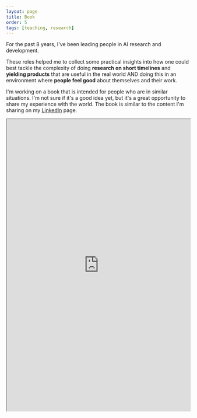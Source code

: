 ```yaml
---
layout: page
title: Book
order: 5
tags: [teaching, research]
---
```


For the past 8 years, I've been leading people in AI research and development.

These roles helped me to collect some practical insights into how one could best tackle the complexity of doing **research on short timelines** and **yielding products** that are useful in the real world AND doing this in an environment where **people feel good** about themselves and their work.

I'm working on a book that is intended for people who are in similar situations. I'm not sure if it's a good idea yet, but it's a great opportunity to share my experience with the world. The book is similar to the content I'm sharing on my [LinkedIn](https://www.linkedin.com/in/agoston-torok/recent-activity/all/) page.

<div class="iframe-container">
  <iframe src="https://docs.google.com/forms/d/e/1FAIpQLSeNtZ42ZUDRI2BTvAAgz6ixxwjYUpdvJYZHm-A0WfrLL6i4Qg/viewform?embedded=true" style="width: 100%; min-height: 800px;">Loading…</iframe>
</div>